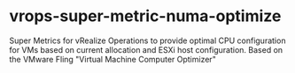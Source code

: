 # vrops-super-metric-numa-optimize
Super Metrics for vRealize Operations to provide optimal CPU configuration for VMs based on current allocation and ESXi host configuration.  Based on the VMware Fling "Virtual Machine Computer Optimizer"
